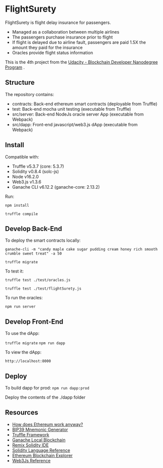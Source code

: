 # FlightSurety

FlightSurety is flight delay insurance for passengers.

- Managed as a collaboration between multiple airlines
- The passengers purchase insurance prior to flight
- If flight is delayed due to airline fault, passengers are paid 1.5X the amount they paid for the insurance
- Oracles provide flight status information

This is the 4th project from
the [Udacity - Blockchain Developer Nanodegree Program](https://www.udacity.com/course/blockchain-developer-nanodegree--nd1309)
.

## Structure

The repository contains:

- contracts: Back-end ethereum smart contracts (deployable from Truffle)
- test: Back-end mocha unit testing (executable from Truffle)
- src/server: Back-end NodeJs oracle server App (executable from Webpack)
- src/dapp: Front-end javascript/web3.js dApp (executable from Webpack)

## Install

Compatible with:

* Truffle v5.3.7 (core: 5.3.7)
* Solidity v0.8.4 (solc-js)
* Node v16.2.0
* Web3.js v1.3.6
* Ganache CLI v6.12.2 (ganache-core: 2.13.2)

Run:

`npm install`

`truffle compile`

## Develop Back-End

To deploy the smart contracts locally:

`ganache-cli -m "candy maple cake sugar pudding cream honey rich smooth crumble sweet treat" -a 50`

`truffle migrate`

To test it:

`truffle test ./test/oracles.js`

`truffle test ./test/flightSurety.js`

To run the oracles:

`npm run server`

## Develop Front-End

To use the dApp:

`truffle migrate`
`npm run dapp`

To view the dApp:

`http://localhost:8000`

## Deploy

To build dapp for prod:
`npm run dapp:prod`

Deploy the contents of the ./dapp folder

## Resources

* [How does Ethereum work anyway?](https://medium.com/@preethikasireddy/how-does-ethereum-work-anyway-22d1df506369)
* [BIP39 Mnemonic Generator](https://iancoleman.io/bip39/)
* [Truffle Framework](http://truffleframework.com/)
* [Ganache Local Blockchain](http://truffleframework.com/ganache/)
* [Remix Solidity IDE](https://remix.ethereum.org/)
* [Solidity Language Reference](http://solidity.readthedocs.io/en/v0.4.24/)
* [Ethereum Blockchain Explorer](https://etherscan.io/)
* [Web3Js Reference](https://github.com/ethereum/wiki/wiki/JavaScript-API)
